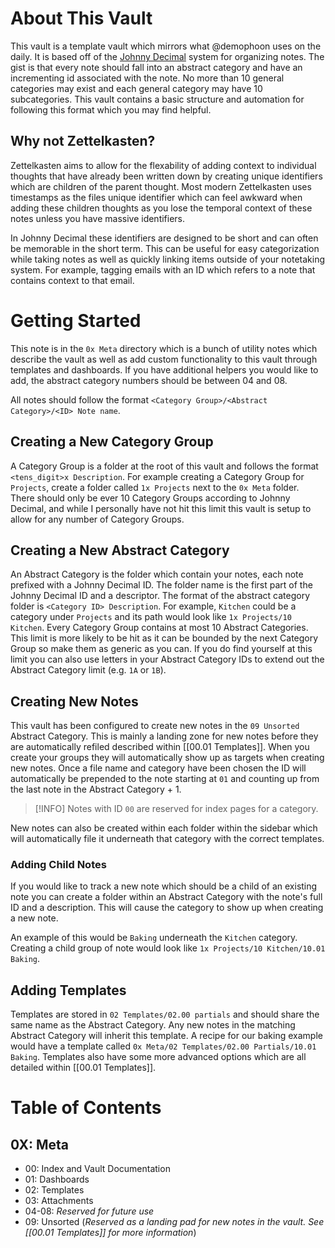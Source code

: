# About This Vault

This vault is a template vault which mirrors what @demophoon uses on the daily. It is based off of the [Johnny Decimal](https://johnnydecimal.com/) system for organizing notes. The gist is that every note should fall into an abstract category and have an incrementing id associated with the note. No more than 10 general categories may exist and each general category may have 10 subcategories. This vault contains a basic structure and automation for following this format which you may find helpful.

## Why not Zettelkasten?

Zettelkasten aims to allow for the flexability of adding context to individual thoughts that have already been written down by creating unique identifiers which are children of the parent thought. Most modern Zettelkasten uses timestamps as the files unique identifier which can feel awkward when adding these children thoughts as you lose the temporal context of these notes unless you have massive identifiers.

In Johnny Decimal these identifiers are designed to be short and can often be memorable in the short term. This can be useful for easy categorization while taking notes as well as quickly linking items outside of your notetaking system. For example, tagging emails with an ID which refers to a note that contains context to that email.

# Getting Started

This note is in the `0x Meta` directory which is a bunch of utility notes which describe the vault as well as add custom functionality to this vault through templates and dashboards. If you have additional helpers you would like to add, the abstract category numbers should be between 04 and 08.

All notes should follow the format `<Category Group>/<Abstract Category>/<ID> Note name`.

## Creating a New Category Group

A Category Group is a folder at the root of this vault and follows the format `<tens_digit>x Description`. For example creating a Category Group for `Projects`, create a folder called `1x Projects` next to the `0x Meta` folder. There should only be ever 10 Category Groups according to Johnny Decimal, and while I personally have not hit this limit this vault is setup to allow for any number of Category Groups.

## Creating a New Abstract Category

An Abstract Category is the folder which contain your notes, each note prefixed with a Johnny Decimal ID. The folder name is the first part of the Johnny Decimal ID and a descriptor. The format of the abstract category folder is `<Category ID> Description`. For example, `Kitchen` could be a category under `Projects` and its path would look like `1x Projects/10 Kitchen`. Every Category Group contains at most 10 Abstract Categories. This limit is more likely to be hit as it can be bounded by the next Category Group so make them as generic as you can. If you do find yourself at this limit you can also use letters in your Abstract Category IDs to extend out the Abstract Category limit (e.g. `1A` or `1B`).

## Creating New Notes

This vault has been configured to create new notes in the `09 Unsorted` Abstract Category. This is mainly a landing zone for new notes before they are automatically refiled described within [[00.01 Templates]]. When you create your groups they will automatically show up as targets when creating new notes. Once a file name and category have been chosen the ID will automatically be prepended to the note starting at `01` and counting up from the last note in the Abstract Category + 1.

> [!INFO]
>  Notes with ID `00` are reserved for index pages for a category.

New notes can also be created within each folder within the sidebar which will automatically file it underneath that category with the correct templates.

### Adding Child Notes

If you would like to track a new note which should be a child of an existing note you can create a folder within an Abstract Category with the note's full ID and a description. This will cause the category to show up when creating a new note.

An example of this would be `Baking` underneath the `Kitchen` category. Creating a child group of note would look like `1x Projects/10 Kitchen/10.01 Baking`.

## Adding Templates

Templates are stored in `02 Templates/02.00 partials` and should share the same name as the Abstract Category. Any new notes in the matching Abstract Category will inherit this template.
A recipe for our baking example would have a template called `0x Meta/02 Templates/02.00 Partials/10.01 Baking`. Templates also have some more advanced options which are all detailed within [[00.01 Templates]].

# Table of Contents

## 0X: Meta
- 00: Index and Vault Documentation
- 01: Dashboards
- 02: Templates
- 03: Attachments
- 04-08: _Reserved for future use_
- 09: Unsorted (_Reserved as a landing pad for new notes in the vault. See [[00.01 Templates]] for more information_)
